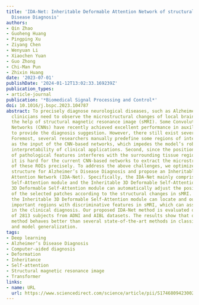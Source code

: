 ```yaml
---
title: 'IDA-Net: Inheritable Deformable Attention Network of structural MRI for Alzheimer’s
  Disease Diagnosis'
authors:
- Qin Zhao
- Guoheng Huang
- Pingping Xu
- Ziyang Chen
- Wenyuan Li
- Xiaochen Yuan
- Guo Zhong
- Chi-Man Pun
- Zhixin Huang
date: '2023-07-01'
publishDate: '2024-01-12T13:02:33.169239Z'
publication_types:
- article-journal
publication: '*Biomedical Signal Processing and Control*'
doi: 10.1016/j.bspc.2023.104787
abstract: To precisely diagnose neurological diseases, such as Alzheimer’s disease,
  clinicians need to observe the microstructural changes of local brain atrophy with
  the help of structural magnetic resonance image (sMRI). Some Convolutional Neural
  Networks (CNNs) have recently achieved excellent performance in auxiliary clinicians
  to provide the diagnosis suggestion. However, there still exist several challenges.
  Foremost, several researchers manually predefine some regions of interest (ROIs)
  as the input of the CNN-based networks, which impedes the model’s robustness and
  interpretability of clinical applications. Second, since the position relevance
  of pathological features interferes with the surrounding tissue regions in ROIs,
  it is hard for the current CNN-based networks to extract the microstructural changes
  of these ROIs precisely. To address the above challenges, we optimize the Transformer
  structure for Alzheimer’s Disease Diagnosis and propose an Inheritable Deformable
  Attention Network (IDA-Net). Specifically, the IDA-Net mainly comprises the 3D Deformable
  Self-Attention module and the Inheritable 3D Deformable Self-Attention module. The
  3D Deformable Self-Attention module can automatically adjust the position and scale
  of the selected patches according to the structural changes in sMRI. Furthermore,
  the Inheritable 3D Deformable Self-Attention module can locate and output relatively
  important regions with discriminative features in sMRI, which can assist physicians
  in the clinical diagnosis. Our proposed IDA-Net method is evaluated on the sMRI
  of 2813 subjects from ADNI and AIBL datasets. The results show that our IDA-Net
  method behaves better than several state-of-the-art methods in classification performance
  and model generalization.
tags:
- Deep learning
- Alzheimer’s Disease Diagnosis
- Computer-aided diagnosis
- Deformation
- Inheritance
- Self-attention
- Structural magnetic resonance image
- Transformer
links:
- name: URL
  url: https://www.sciencedirect.com/science/article/pii/S1746809423002203
---
```

